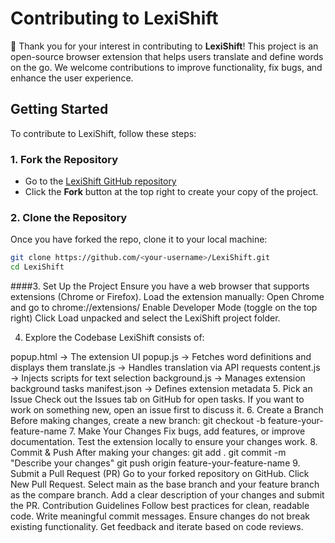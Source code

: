 # Contributing to LexiShift

🎉 Thank you for your interest in contributing to **LexiShift**! This project is an open-source browser extension that helps users translate and define words on the go. We welcome contributions to improve functionality, fix bugs, and enhance the user experience.

## Getting Started

To contribute to LexiShift, follow these steps:

### 1. Fork the Repository
- Go to the [LexiShift GitHub repository](<https://github.com/rohit32999/LexiShift>)
- Click the **Fork** button at the top right to create your copy of the project.

### 2. Clone the Repository
Once you have forked the repo, clone it to your local machine:

```bash
git clone https://github.com/<your-username>/LexiShift.git
cd LexiShift
```
####3. Set Up the Project
Ensure you have a web browser that supports extensions (Chrome or Firefox).
Load the extension manually:
Open Chrome and go to chrome://extensions/
Enable Developer Mode (toggle on the top right)
Click Load unpacked and select the LexiShift project folder.

4. Explore the Codebase
LexiShift consists of:

popup.html → The extension UI
popup.js → Fetches word definitions and displays them
translate.js → Handles translation via API requests
content.js → Injects scripts for text selection
background.js → Manages extension background tasks
manifest.json → Defines extension metadata
5. Pick an Issue
Check out the Issues tab on GitHub for open tasks.
If you want to work on something new, open an issue first to discuss it.
6. Create a Branch
Before making changes, create a new branch:
git checkout -b feature-your-feature-name
7. Make Your Changes
Fix bugs, add features, or improve documentation.
Test the extension locally to ensure your changes work.
8. Commit & Push
After making your changes:
git add .
git commit -m "Describe your changes"
git push origin feature-your-feature-name
9. Submit a Pull Request (PR)
Go to your forked repository on GitHub.
Click New Pull Request.
Select main as the base branch and your feature branch as the compare branch.
Add a clear description of your changes and submit the PR.
Contribution Guidelines
Follow best practices for clean, readable code.
Write meaningful commit messages.
Ensure changes do not break existing functionality.
Get feedback and iterate based on code reviews.
